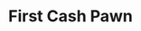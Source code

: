 ---
title: "First Cash Pawn"
url: /greenville/first-cash-pawn-south-pleasantburg-drive/
shop: charity
---